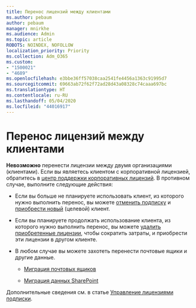 ```yaml
---
title: Перенос лицензий между клиентами
ms.author: pebaum
author: pebaum
manager: mnirkhe
ms.audience: Admin
ms.topic: article
ROBOTS: NOINDEX, NOFOLLOW
localization_priority: Priority
ms.collection: Adm_O365
ms.custom:
- "1500021"
- "4689"
ms.openlocfilehash: e3bbe36ff57038caa2541fe4456a1363c91995d7
ms.sourcegitcommit: 69663ab72f62f72ad28d43a08328c74caaa697bc
ms.translationtype: HT
ms.contentlocale: ru-RU
ms.lasthandoff: 05/04/2020
ms.locfileid: "44016917"
---
```

# <a name="transfer-licenses-between-tenants"></a>Перенос лицензий между клиентами

**Невозможно** перенести лицензии между двумя организациями (клиентами). Если вы являетесь клиентом с корпоративной лицензией, обратитесь в [центр поддержки корпоративных лицензий](https://support.microsoft.com/help/4471406/how-to-contact-the-microsoft-volume-licensing-service-center). В противном случае, выполните следующие действия: 

- Если вы больше не планируете использовать клиент, из которого нужно выполнить перенос, вы можете [отменить подписку](https://admin.microsoft.com/Adminportal/Home?source=applauncher#/subscriptions) и [приобрести новый](https://products.office.com/compare-all-microsoft-office-products-b?rtc=1&activetab=tab:primaryr2) (целевой) клиент.

- Если вы планируете продолжать использование клиента, из которого нужно выполнить перенос, вы можете [удалить приобретенные лицензии](https://docs.microsoft.com/microsoft-365/commerce/licenses/buy-licenses?view=o365-worldwide), чтобы сократить затраты, и приобрести эти лицензии в другом клиенте.

- В любом случае вы можете захотеть перенести почтовые ящики и другие данные.

    - [Миграция почтовых ящиков](https://docs.microsoft.com/Exchange/mailbox-migration/migrate-mailboxes-across-tenants)

    - [Миграция данных SharePoint](https://aka.ms/modernSpoAdminCenter/CloudContentMigrations)

Дополнительные сведения см. в статье [Управление лицензиями подписки](https://docs.microsoft.com/microsoft-365/commerce/licenses/buy-licenses?view=o365-worldwide).
